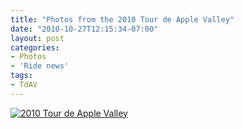 ```yaml
---
title: "Photos from the 2010 Tour de Apple Valley"
date: "2010-10-27T12:15:34-07:00"
layout: post
categories:
- Photos
- 'Ride news'
tags:
- TdAV
---
```


[![2010 Tour de Apple Valley](https://farm8.staticflickr.com/7380/8929676388_61be2ff2af_z.jpg)](https://www.flickr.com/photos/15848140@N02/albums/72157633888422038 "2010 Tour de Apple Valley")<script async="" charset="utf-8" src="//embedr.flickr.com/assets/client-code.js"></script>